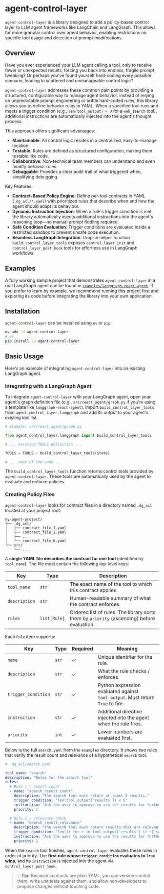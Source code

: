 # agent-control-layer

`agent-control-layer` is a library designed to add a policy-based control layer to LLM agent frameworks like LangChain and LangGraph. This allows for more granular control over agent behavior, enabling restrictions on specific tool usage and detection of prompt modifications.

## Overview

Have you ever experienced your LLM agent calling a tool, only to receive fewer or unexpected results, forcing you back into endless, fragile prompt tweaking? Or perhaps you've found yourself hard-coding every possible scenario, leading to scattered and unmanageable control logic?

`agent-control-layer` addresses these common pain points by providing a structured, configurable way to manage agent behavior. Instead of relying on unpredictable prompt engineering or brittle hard-coded rules, this library allows you to define behavior rules in YAML. When a specified tool runs and meets a trigger condition (e.g., `len(tool_output) < 3` for a `web_search` tool), additional instructions are automatically injected into the agent's thought process.

This approach offers significant advantages:
- **Maintainable**: All control logic resides in a centralized, easy-to-manage location.
- **Testable**: Rules are defined as structured configuration, making them testable like code.
- **Collaborative**: Non-technical team members can understand and even modify behavior rules.
- **Debuggable**: Provides a clear audit trail of what triggered when, simplifying debugging.

Key Features:
- **Contract-Based Policy Engine**: Define per-tool contracts in YAML (`.dg_acl/*.yaml`) with prioritized rules that describe when and how the agent should adapt its behaviour.
- **Dynamic Instruction Injection**: When a rule's trigger condition is met, the library automatically injects additional instructions into the agent's reasoning loop—no manual prompt fiddling required.
- **Safe Condition Evaluation**: Trigger conditions are evaluated inside a restricted sandbox to prevent unsafe code execution.
- **Seamless LangGraph Integration**: Drop-in helper function `build_control_layer_tools` exposes `control_layer_init` and `control_layer_post_hook` tools for effortless use in LangGraph workflows.

## Examples

A fully working sample project that demonstrates `agent-control-layer` in a real LangGraph agent can be found in [`examples/langgraph-react-agent`](./examples/langgraph-react-agent).
If you prefer to learn by example, we recommend running this project first and exploring its code before integrating the library into your own application.

## Installation

`agent-control-layer` can be installed using `uv` or `pip`.

```bash
uv add -U agent-control-layer
# or
pip install -U agent-control-layer
```

## Basic Usage

Here's an example of integrating `agent-control-layer` into an existing LangGraph agent.

### Integrating with a LangGraph Agent

To integrate `agent-control-layer` with your LangGraph agent, open your agent's graph definition file (e.g., `src/react_agent/graph.py` if you're using a template like `langgraph-react-agent`). Import `build_control_layer_tools` from `agent_control_layer.langgraph` and add its output to your agent's existing tool list.

```python
# Example: src/react_agent/graph.py

from agent_control_layer.langgraph import build_control_layer_tools

# ... existing TOOLS definition ...

TOOLS = TOOLS + build_control_layer_tools(State)

# ... rest of the code ...
```

The `build_control_layer_tools` function returns control tools provided by `agent-control-layer`. These tools are automatically used by the agent to evaluate and enforce policies.

### Creating Policy Files

`agent-control-layer` looks for contract files in a directory named `.dg_acl` located at your project root:

```
my-agent-project/
├── .dg_acl/
│   ├── contract_file_1.yaml
│   ├── contract_file_2.yaml
│   ├── ...
│   └── contract_file_N.yaml
└── src/
    └── ...
```

A **single YAML file describes the contract for one tool** (identified by `tool_name`).
The file must contain the following top-level keys:

| Key | Type | Description |
|-----|------|-------------|
| `tool_name` | `str` | The exact name of the tool to which this contract applies. |
| `description` | `str` | Human-readable summary of what the contract enforces. |
| `rules` | `list[Rule]` | Ordered list of rules. The library sorts them by `priority` (ascending) before evaluation. |

Each `Rule` item supports:

| Key | Type | Required | Meaning |
|-----|------|----------|---------|
| `name` | `str` | ✓ | Unique identifier for the rule. |
| `description` | `str` | ✓ | What the rule checks / enforces. |
| `trigger_condition` | `str` | ✓ | Python expression evaluated against `tool_output`. Must return `True` to fire. |
| `instruction` | `str` | ✓ | Additional directive injected into the agent when the rule fires. |
| `priority` | `int` | ✓ | Lower numbers are evaluated first. |

Below is the full `search.yaml` from the `examples` directory. It shows two rules that verify the result count and relevance of a hypothetical `search` tool.

```yaml
# .dg_acl/search.yaml

tool_name: "search"
description: "Rules for the search tool"
rules:
  # Rule 1 – result count
  - name: "search_result_count"
    description: "The search tool must return at least 5 results."
    trigger_condition: "len(tool_output['results']) < 5"
    instruction: "Ask the user to approve to use the results for further steps."
    priority: 1

  # Rule 2 – relevance check
  - name: "search_result_relevance"
    description: "The search tool must return results that are relevant to the user's query."
    trigger_condition: "len([r for r in tool_output['results'] if r['score'] >= 0.8]) < 5"
    instruction: "Ask the user to approve to use the results for further steps."
    priority: 2
```

When the `search` tool finishes, `agent-control-layer` evaluates these rules in order of priority. The **first rule whose `trigger_condition` evaluates to `True` wins**, and its `instruction` is injected into the agent via `control_layer_post_hook`.

> 💡 **Tip:** Because contracts are plain YAML, you can version-control them, write unit tests against them, and allow non-developers to propose changes without touching code.
